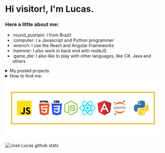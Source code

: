 <h1>Hi visitor!, I'm Lucas.</h1>

<h3>Here a little about me:</h3>
<ul>
  <li> :round_pushpin: I from Brazil</li>
  <li> :computer: I a Javascript and Python programmer</li>
  <li> :wrench: I use the React and Angular Frameworks</li>
  <li> :hammer: I also work in back end with nodeJS</li>
  <li> :game_die: I also like to play with other languages, like C#, Java and others</li>
</ul>

<details>
  <summary>My posted projects</summary>

   [Tic Tac Toe](https://joselucasapp.github.io/Tic-tac-toe-game/)<br>
   [Currency prices against the BRL](https://brl-currency-converter.vercel.app/)
</details>

<details>
  <summary>How to find me: </summary>

  [Instagram](https://www.instagram.com/jlucasgf/?hl=pt-br) -
  [CodePen](https://codepen.io/joselucasapp) -
  [LinkedIn](https://www.linkedin.com/in/jos%C3%A9-lucas-freitas-8ba524150/) -
  [Repl.it](https://repl.it/@JoseLucasapp)
</details>

<img src='languages.png'/>

![Jose Lucas github stats](https://github-readme-stats.vercel.app/api?username=joselucasapp&show_icons=true&theme=radical)

<!--
**JoseLucasapp/JoseLucasapp** is a ✨ _special_ ✨ repository because its `README.md` (this file) appears on your GitHub profile.

Here are some ideas to get you started:

- 🔭 I’m currently working on ...
- 🌱 I’m currently learning ...
- 👯 I’m looking to collaborate on ...
- 🤔 I’m looking for help with ...
- 💬 Ask me about ...
- 📫 How to reach me: ...
- 😄 Pronouns: ...
- ⚡ Fun fact: ...
-->

